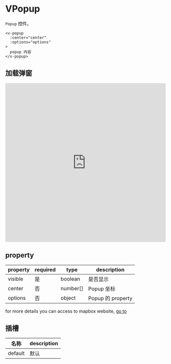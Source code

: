 # VPopup

`Popup` 控件。

```
<v-popup
  :center="center"
  :options="options"
>
  popup 内容
</v-popup>
```

## 加载弹窗

<iframe src="https://codesandbox.io/embed/vmap-examples-mnqjgn?fontsize=14&hidenavigation=1&initialpath=%2Fvpopup%2Fbasic&module=%2Fsrc%2Fviews%2Fvpopup%2FBasic.vue&theme=dark"
     style="width:100%; height:500px; border:0; border-radius: 4px; overflow:hidden;"
     title="vmap examples"
     allow="accelerometer; ambient-light-sensor; camera; encrypted-media; geolocation; gyroscope; hid; microphone; midi; payment; usb; vr; xr-spatial-tracking"
     sandbox="allow-forms allow-modals allow-popups allow-presentation allow-same-origin allow-scripts"
   ></iframe>

## property

| property | required | type     | description       |
| -------- | -------- | -------- | ----------------- |
| visible  | 是       | boolean  | 是否显示          |
| center   | 否       | number[] | Popup 坐标        |
| options  | 否       | object   | Popup 的 property |

for more details you can access to mapbox website, [go to](https://docs.mapbox.com/mapbox-gl-js/api/markers/#popup-parameters)

## 插槽

| 名称    | description |
| ------- | ----------- |
| default | 默认        |
